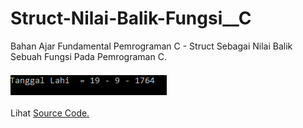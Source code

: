# Struct-Nilai-Balik-Fungsi__C
Bahan Ajar Fundamental Pemrograman C - Struct Sebagai Nilai Balik Sebuah Fungsi Pada Pemrograman C.<br><br>
<img src="https://github.com/RizkyKhapidsyah/Struct-Nilai-Balik-Fungsi__C/blob/master/Result/001.PNG"><br><br>
Lihat <a href="https://github.com/RizkyKhapidsyah/Struct-Nilai-Balik-Fungsi__C/blob/master/Source.c">Source Code.</a>
